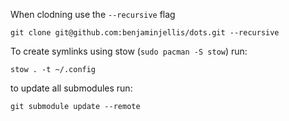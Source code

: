 
When clodning use the `--recursive` flag

```
git clone git@github.com:benjaminjellis/dots.git --recursive
```

To create symlinks using stow (`sudo pacman -S stow`) run:

```
stow . -t ~/.config
```

to update all submodules run:

```
git submodule update --remote
```

